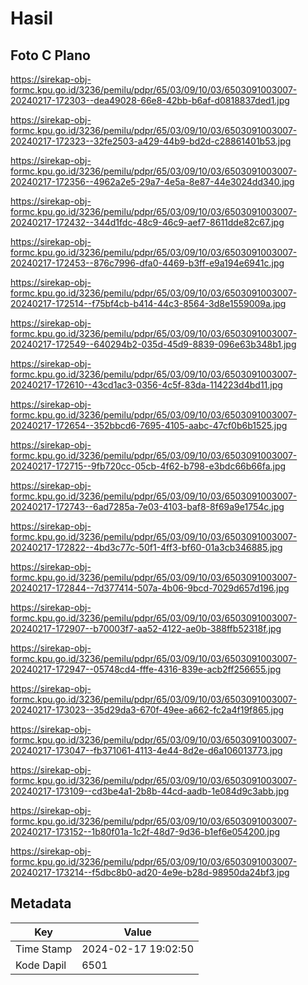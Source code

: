 # Hasil

## Foto C Plano

https://sirekap-obj-formc.kpu.go.id/3236/pemilu/pdpr/65/03/09/10/03/6503091003007-20240217-172303--dea49028-66e8-42bb-b6af-d0818837ded1.jpg

https://sirekap-obj-formc.kpu.go.id/3236/pemilu/pdpr/65/03/09/10/03/6503091003007-20240217-172323--32fe2503-a429-44b9-bd2d-c28861401b53.jpg

https://sirekap-obj-formc.kpu.go.id/3236/pemilu/pdpr/65/03/09/10/03/6503091003007-20240217-172356--4962a2e5-29a7-4e5a-8e87-44e3024dd340.jpg

https://sirekap-obj-formc.kpu.go.id/3236/pemilu/pdpr/65/03/09/10/03/6503091003007-20240217-172432--344d1fdc-48c9-46c9-aef7-8611dde82c67.jpg

https://sirekap-obj-formc.kpu.go.id/3236/pemilu/pdpr/65/03/09/10/03/6503091003007-20240217-172453--876c7996-dfa0-4469-b3ff-e9a194e6941c.jpg

https://sirekap-obj-formc.kpu.go.id/3236/pemilu/pdpr/65/03/09/10/03/6503091003007-20240217-172514--f75bf4cb-b414-44c3-8564-3d8e1559009a.jpg

https://sirekap-obj-formc.kpu.go.id/3236/pemilu/pdpr/65/03/09/10/03/6503091003007-20240217-172549--640294b2-035d-45d9-8839-096e63b348b1.jpg

https://sirekap-obj-formc.kpu.go.id/3236/pemilu/pdpr/65/03/09/10/03/6503091003007-20240217-172610--43cd1ac3-0356-4c5f-83da-114223d4bd11.jpg

https://sirekap-obj-formc.kpu.go.id/3236/pemilu/pdpr/65/03/09/10/03/6503091003007-20240217-172654--352bbcd6-7695-4105-aabc-47cf0b6b1525.jpg

https://sirekap-obj-formc.kpu.go.id/3236/pemilu/pdpr/65/03/09/10/03/6503091003007-20240217-172715--9fb720cc-05cb-4f62-b798-e3bdc66b66fa.jpg

https://sirekap-obj-formc.kpu.go.id/3236/pemilu/pdpr/65/03/09/10/03/6503091003007-20240217-172743--6ad7285a-7e03-4103-baf8-8f69a9e1754c.jpg

https://sirekap-obj-formc.kpu.go.id/3236/pemilu/pdpr/65/03/09/10/03/6503091003007-20240217-172822--4bd3c77c-50f1-4ff3-bf60-01a3cb346885.jpg

https://sirekap-obj-formc.kpu.go.id/3236/pemilu/pdpr/65/03/09/10/03/6503091003007-20240217-172844--7d377414-507a-4b06-9bcd-7029d657d196.jpg

https://sirekap-obj-formc.kpu.go.id/3236/pemilu/pdpr/65/03/09/10/03/6503091003007-20240217-172907--b70003f7-aa52-4122-ae0b-388ffb52318f.jpg

https://sirekap-obj-formc.kpu.go.id/3236/pemilu/pdpr/65/03/09/10/03/6503091003007-20240217-172947--05748cd4-fffe-4316-839e-acb2ff256655.jpg

https://sirekap-obj-formc.kpu.go.id/3236/pemilu/pdpr/65/03/09/10/03/6503091003007-20240217-173023--35d29da3-670f-49ee-a662-fc2a4f19f865.jpg

https://sirekap-obj-formc.kpu.go.id/3236/pemilu/pdpr/65/03/09/10/03/6503091003007-20240217-173047--fb371061-4113-4e44-8d2e-d6a106013773.jpg

https://sirekap-obj-formc.kpu.go.id/3236/pemilu/pdpr/65/03/09/10/03/6503091003007-20240217-173109--cd3be4a1-2b8b-44cd-aadb-1e084d9c3abb.jpg

https://sirekap-obj-formc.kpu.go.id/3236/pemilu/pdpr/65/03/09/10/03/6503091003007-20240217-173152--1b80f01a-1c2f-48d7-9d36-b1ef6e054200.jpg

https://sirekap-obj-formc.kpu.go.id/3236/pemilu/pdpr/65/03/09/10/03/6503091003007-20240217-173214--f5dbc8b0-ad20-4e9e-b28d-98950da24bf3.jpg


## Metadata

| Key        | Value               |
| ---------- | ------------------- |
| Time Stamp | 2024-02-17 19:02:50 |
| Kode Dapil | 6501                |



